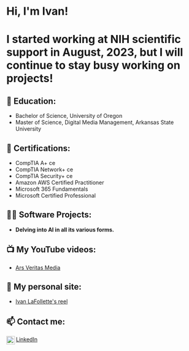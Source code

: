 <h1>Hi, I'm Ivan!</h1>
<h1>I started working at NIH scientific support in August, 2023, but I will continue to stay busy working on projects!</h1>

<h2>🌱 Education:</h2>

- Bachelor of Science, University of Oregon
- Master of Science, Digital Media Management, Arkansas State University

<h2>🔭 Certifications:</h2>

- CompTIA A+ ce
- CompTIA Network+ ce
- CompTIA Security+ ce
- Amazon AWS Certified Practitioner
- Microsoft 365 Fundamentals
- Microsoft Certified Professional

<h2>👨‍💻 Software Projects:</h2>

- <b>Delving into AI in all its various forms.</b>

<h2>📺 My YouTube videos:</h2>

- [Ars Veritas Media](https://www.youtube.com/channel/UCupzBGDlpbSYBqF-g7o_nHA)

<h2>🤳 My personal site:</h2>

- [Ivan LaFollette's reel](https://www.ivanlafollette.com/)

<h2> 📫 Contact me:</h2>

<img align="left" alt="IvanLaFollette | LinkedIn" width="22px" src="https://cdn.jsdelivr.net/npm/simple-icons@v3/icons/linkedin.svg" />[LinkedIn](https://www.linkedin.com/in/ivan-lafollette/)

<!--
**ivanlafollette/ivanlafollette1** is a ✨ _special_ ✨ repository because its `README.md` (this file) appears on your GitHub profile.


- 🔭 I’m currently working on ...
- 🌱 I’m currently learning ...
- 👯 I’m looking to collaborate on ...
- 🤔 I’m looking for help with ...
- 💬 Ask me about ...
- 📫 How to reach me: ...
- 😄 Pronouns: ...
- ⚡ Fun fact: ...
-->
